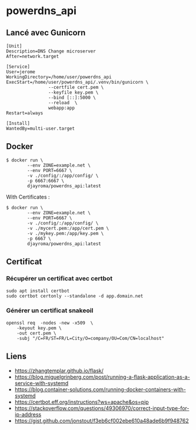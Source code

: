 # powerdns_api

## Lancé avec Gunicorn

```systemd
[Unit]
Description=DNS Change microserver
After=network.target

[Service]
User=jerome
WorkingDirectory=/home/user/powerdns_api
ExecStart=/home/user/powerdns_api/.venv/bin/gunicorn \
                --certfile cert.pem \
                --keyfile key.pem \
                --bind [::]:5000 \
                --reload  \
                webapp:app
Restart=always

[Install]
WantedBy=multi-user.target
```

## Docker

```shell
$ docker run \
        --env ZONE=example.net \
        --env PORT=6667 \
        -v ./config/:/app/config/ \
        -p 6667:6667 \
        djayroma/powerdns_api:latest
```

With Certificates :

```shell
$ docker run \
        --env ZONE=example.net \
        --env PORT=6667 \
        -v ./config/:/app/config/ \
        -v ./mycert.pem:/app/cert.pem \
        -v ./mykey.pem:/app/key.pem \
        -p 6667 \
        djayroma/powerdns_api:latest
```

## Certificat

### Récupérer un certificat avec certbot

```shell
sudo apt install certbot
sudo certbot certonly --standalone -d app.domain.net
```

### Générer un certificat snakeoil

```shell
openssl req  -nodes -new -x509  \
    -keyout key.pem \
    -out cert.pem \
    -subj "/C=FR/ST=FR/L=City/O=company/OU=Com/CN=localhost"
```

## Liens

- <https://zhangtemplar.github.io/flask/>
- <https://blog.miguelgrinberg.com/post/running-a-flask-application-as-a-service-with-systemd>
- <https://blog.container-solutions.com/running-docker-containers-with-systemd>
- <https://certbot.eff.org/instructions?ws=apache&os=pip>
- <https://stackoverflow.com/questions/49306970/correct-input-type-for-ip-address>
- <https://gist.github.com/jonstout/f3eb6cf002ebe610a48ade6b9f948762>

